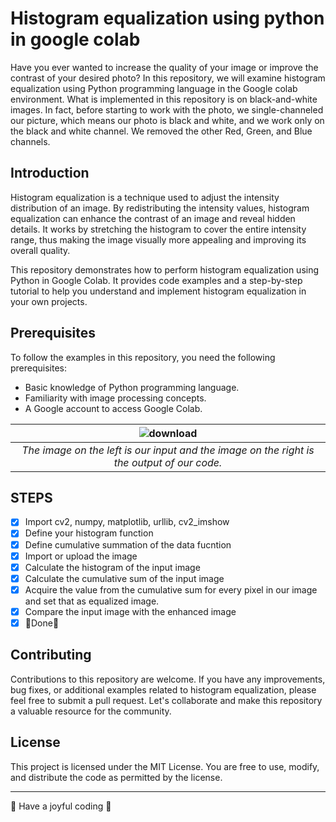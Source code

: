 # Histogram equalization using python in google colab

Have you ever wanted to increase the quality of your image or improve the contrast of your desired photo? 
In this repository, we will examine histogram equalization using Python programming language in the Google colab environment.
What is implemented in this repository is on black-and-white images. In fact, before starting to work with the photo, we single-channeled our picture, which means our photo is black and white, and we work only on the black and white channel. We removed the other Red, Green, and Blue channels.

## Introduction
Histogram equalization is a technique used to adjust the intensity distribution of an image. By redistributing the intensity values, histogram equalization can enhance the contrast of an image and reveal hidden details. It works by stretching the histogram to cover the entire intensity range, thus making the image visually more appealing and improving its overall quality.

This repository demonstrates how to perform histogram equalization using Python in Google Colab. It provides code examples and a step-by-step tutorial to help you understand and implement histogram equalization in your own projects.
## Prerequisites
To follow the examples in this repository, you need the following prerequisites:

* Basic knowledge of Python programming language.
* Familiarity with image processing concepts.
* A Google account to access Google Colab.

| ![download](https://user-images.githubusercontent.com/53332753/210248042-30cb165b-5375-4a26-a76d-bf4f1f8b64ed.png)| 
|:--:| 
| *The image on the left is our input and the image on the right is the output of our code.* |

## STEPS

- [x] Import cv2, numpy, matplotlib, urllib, cv2_imshow
- [x] Define your histogram function
- [x] Define cumulative summation of the data fucntion
- [x] Import or upload the image
- [x] Calculate the histogram of the input image
- [x] Calculate the cumulative sum of the input image
- [x] Acquire the value from the cumulative sum for every pixel in our image and set that as equalized image.
- [x] Compare the input image with the enhanced image
- [x] 🏁Done🏁

## Contributing
Contributions to this repository are welcome. If you have any improvements, bug fixes, or additional examples related to histogram equalization, please feel free to submit a pull request. Let's collaborate and make this repository a valuable resource for the community.

## License 
This project is licensed under the MIT License. You are free to use, modify, and distribute the code as permitted by the license.

---
👾 Have a joyful coding 👾
